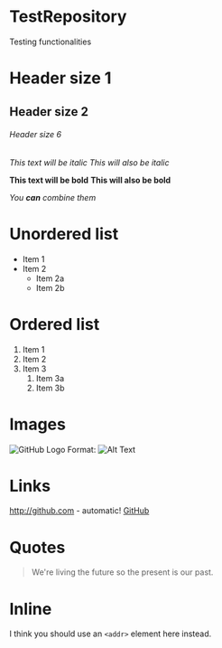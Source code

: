 # TestRepository
Testing functionalities


# Header size 1
## Header size 2
###### Header size 6
  
*This text will be italic*
_This will also be italic_

**This text will be bold**
__This will also be bold__

_You **can** combine them_

# Unordered list
* Item 1
* Item 2
  * Item 2a
  * Item 2b

# Ordered list
1. Item 1
1. Item 2
1. Item 3
   1. Item 3a
   1. Item 3b

# Images
![GitHub Logo](/images/logo.png)
Format: ![Alt Text](url)

# Links
http://github.com - automatic!
[GitHub](http://github.com)

# Quotes
> We're living the future so
> the present is our past.
> 

# Inline
I think you should use an
`<addr>` element here instead.
